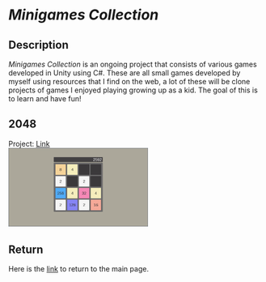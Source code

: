 # *Minigames Collection*

## Description
*Minigames Collection* is an ongoing project that consists of various games developed in Unity using C#. These are all small games developed by myself using resources that I find on the web, a lot of these will be clone projects of games I enjoyed playing growing up as a kid. The goal of this is to learn and have fun!   

## 2048
Project: [Link](2048.html)  
[<img width="276.48" height="155.52" src="https://github.com/SergeiBak/PersonalWebsite/blob/master/images/2048.png?raw=true">](https://sergeibak.github.io/PersonalWebsite/2048.html)

## Return
Here is the [link](https://sergeibak.github.io/PersonalWebsite/) to return to the main page.
